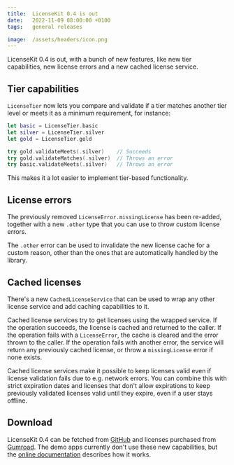 ```yaml
---
title:  LicenseKit 0.4 is out
date:   2022-11-09 08:00:00 +0100
tags:   general releases

image:  /assets/headers/icon.png
---
```


LicenseKit 0.4 is out, with a bunch of new features, like new tier capabilities, new license errors and a new cached license service.


## Tier capabilities

`LicenseTier` now lets you compare and validate if a tier matches another tier level or meets it as a minimum requirement, for instance:

```swift
let basic = LicenseTier.basic
let silver = LicenseTier.silver
let gold = LicenseTier.gold

try gold.validateMeets(.silver)    // Succeeds
try gold.validateMatches(.silver)  // Throws an error
try basic.validateMeets(.silver)   // Throws an error
```

This makes it a lot easier to implement tier-based functionality.


## License errors

The previously removed `LicenseError.missingLicense` has been re-added, together with a new `.other` type that you can use to throw custom license errors.

The `.other` error can be used to invalidate the new license cache for a custom reason, other than the ones that are automatically handled by the library.


## Cached licenses

There's a new `CachedLicenseService` that can be used to wrap any other license service and add caching capabilities to it.

Cached license services try to get licenses using the wrapped service. If the operation succeeds, the license is cached and returned to the caller. If the operation fails with a `LicenseError`, the cache is cleared and the error thrown to the caller. If the operation fails with another error, the service will return any previously cached license, or throw a `missingLicense` error if none exists.

Cached license services make it possible to keep licenses valid even if license validation fails due to e.g. network errors. You can combine this with strict expiration dates and licenses that don't allow expirations to keep previously validated licenses valid until they expire, even if a user stays offline.


## Download

LicenseKit 0.4 can be fetched from [GitHub]({{site.github_url}}) and licenses purchased from [Gumroad]({{site.gumroad_url}}). The demo apps currently don't use these new capabilities, but the [online documentation]({{site.documentation_url}}) describes how it works.